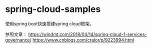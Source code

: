 # spring-cloud-samples
使用spring boot快速搭建spring cloud框架。


参照文章：
https://windmt.com/2018/04/14/spring-cloud-1-services-governance/
https://www.cnblogs.com/cralor/p/9223994.html
